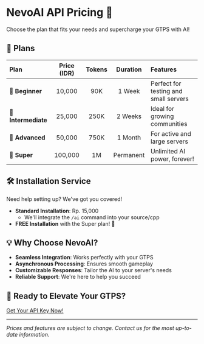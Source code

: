 # NevoAI API Pricing 🚀

Choose the plan that fits your needs and supercharge your GTPS with AI!

## 🎯 Plans

| Plan | Price (IDR) | Tokens | Duration | Features |
|:-----|:-----------:|:------:|:--------:|:---------|
| 🌱 **Beginner** | 10,000 | 90K | 1 Week | Perfect for testing and small servers |
| 🌿 **Intermediate** | 25,000 | 250K | 2 Weeks | Ideal for growing communities |
| 🌳 **Advanced** | 50,000 | 750K | 1 Month | For active and large servers |
| 🌟 **Super** | 100,000 | 1M | Permanent | Unlimited AI power, forever! |

## 🛠️ Installation Service

Need help setting up? We've got you covered!

- **Standard Installation**: Rp. 15,000
  - We'll integrate the `/ai` command into your source/cpp
- **FREE Installation** with the Super plan! 🎉

## 💡 Why Choose NevoAI?

- **Seamless Integration**: Works perfectly with your GTPS
- **Asynchronous Processing**: Ensures smooth gameplay
- **Customizable Responses**: Tailor the AI to your server's needs
- **Reliable Support**: We're here to help you succeed

## 🚀 Ready to Elevate Your GTPS?

[Get Your API Key Now!](https://wa.me/6282370784874)

---

*Prices and features are subject to change. Contact us for the most up-to-date information.*